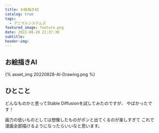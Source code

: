 ```yaml
---
title: お絵描きAI
catalog: true
tags:
  - アニマルシステムズ
featured_image: feature.png
date: 2022-08-28 21:37:30
subtitle:
header-img:
---
```



## お絵描きAI

{% asset_img 20220828-AI-Drawing.png %}


## ひとこと
どんなものかと思ってStable Diffusionを試してみたのですが、
やばかったです！

画力の低いものとしては想像したものがポンと出てくるのが楽しすぎて
これで漫画全部描けるようになったらいいなと思います。